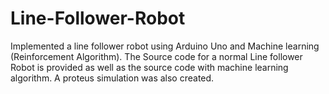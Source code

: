 # Line-Follower-Robot
Implemented a line follower robot using Arduino Uno and Machine learning (Reinforcement Algorithm).
The Source code for a normal Line follower Robot is provided as well as the source code with machine learning algorithm. A proteus simulation was also created. 
